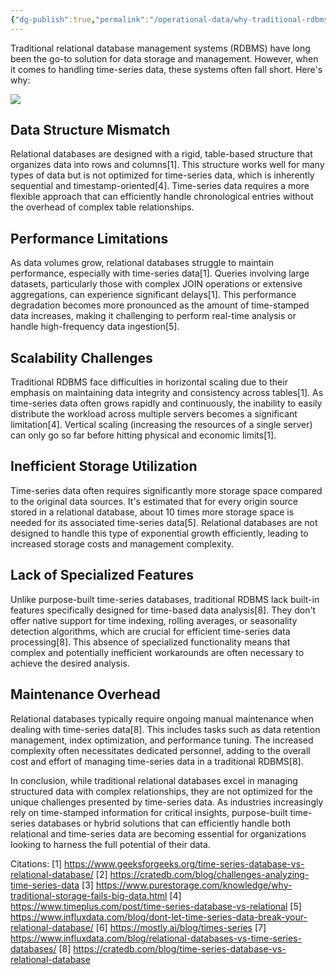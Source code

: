 ```yaml
---
{"dg-publish":true,"permalink":"/operational-data/why-traditional-rdbms-falls-short-for-time-series-data/","tags":["TechInsider"]}
---
```


Traditional relational database management systems (RDBMS) have long been the go-to solution for data storage and management. However, when it comes to handling time-series data, these systems often fall short. Here's why:

![](https://i.imgur.com/bZftkpZ.png)

## Data Structure Mismatch

Relational databases are designed with a rigid, table-based structure that organizes data into rows and columns[1]. This structure works well for many types of data but is not optimized for time-series data, which is inherently sequential and timestamp-oriented[4]. Time-series data requires a more flexible approach that can efficiently handle chronological entries without the overhead of complex table relationships.

## Performance Limitations

As data volumes grow, relational databases struggle to maintain performance, especially with time-series data[1]. Queries involving large datasets, particularly those with complex JOIN operations or extensive aggregations, can experience significant delays[1]. This performance degradation becomes more pronounced as the amount of time-stamped data increases, making it challenging to perform real-time analysis or handle high-frequency data ingestion[5].

## Scalability Challenges

Traditional RDBMS face difficulties in horizontal scaling due to their emphasis on maintaining data integrity and consistency across tables[1]. As time-series data often grows rapidly and continuously, the inability to easily distribute the workload across multiple servers becomes a significant limitation[4]. Vertical scaling (increasing the resources of a single server) can only go so far before hitting physical and economic limits[1].

## Inefficient Storage Utilization

Time-series data often requires significantly more storage space compared to the original data sources. It's estimated that for every origin source stored in a relational database, about 10 times more storage space is needed for its associated time-series data[5]. Relational databases are not designed to handle this type of exponential growth efficiently, leading to increased storage costs and management complexity.

## Lack of Specialized Features

Unlike purpose-built time-series databases, traditional RDBMS lack built-in features specifically designed for time-based data analysis[8]. They don't offer native support for time indexing, rolling averages, or seasonality detection algorithms, which are crucial for efficient time-series data processing[8]. This absence of specialized functionality means that complex and potentially inefficient workarounds are often necessary to achieve the desired analysis.

## Maintenance Overhead

Relational databases typically require ongoing manual maintenance when dealing with time-series data[8]. This includes tasks such as data retention management, index optimization, and performance tuning. The increased complexity often necessitates dedicated personnel, adding to the overall cost and effort of managing time-series data in a traditional RDBMS[8].

In conclusion, while traditional relational databases excel in managing structured data with complex relationships, they are not optimized for the unique challenges presented by time-series data. As industries increasingly rely on time-stamped information for critical insights, purpose-built time-series databases or hybrid solutions that can efficiently handle both relational and time-series data are becoming essential for organizations looking to harness the full potential of their data.

Citations:
[1] https://www.geeksforgeeks.org/time-series-database-vs-relational-database/
[2] https://cratedb.com/blog/challenges-analyzing-time-series-data
[3] https://www.purestorage.com/knowledge/why-traditional-storage-fails-big-data.html
[4] https://www.timeplus.com/post/time-series-database-vs-relational
[5] https://www.influxdata.com/blog/dont-let-time-series-data-break-your-relational-database/
[6] https://mostly.ai/blog/times-series
[7] https://www.influxdata.com/blog/relational-databases-vs-time-series-databases/
[8] https://cratedb.com/blog/time-series-database-vs-relational-database